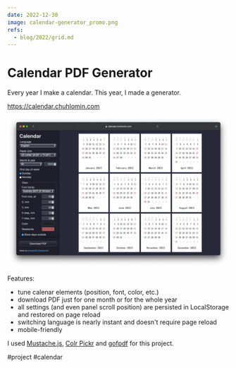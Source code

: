 ```yaml
---
date: 2022-12-30
image: calendar-generator_promo.png
refs:
  - blog/2022/grid.md
---
```


# Calendar PDF Generator

Every year I make a calendar. This year, I made a generator.

https://calendar.chuhlomin.com

![Calendar Generator](calendar-generator.png "")

Features:

- tune calenar elements (position, font, color, etc.)
- download PDF just for one month or for the whole year
- all settings (and even panel scroll position) are persisted in LocalStorage and restored on page reload
- switching language is nearly instant and doesn't require page reload
- mobile-friendly

I used [Mustache.js](https://github.com/janl/mustache.js),
[Colr Pickr](https://github.com/R-TEK/colr_pickr)
and [gofpdf](https://github.com/jung-kurt/gofpdf) for this project.

#project #calendar
